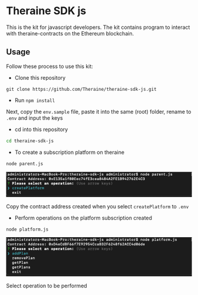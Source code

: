 # Theraine SDK js
This is the kit for javascript developers. The kit contains program to interact with theraine-contracts on the Ethereum blockchain.

## Usage
Follow these process to use this kit:

- Clone this repository 
```
git clone https://github.com/Theraine/theraine-sdk-js.git
```
- Run `npm install`

Next, copy the `env.sample` file, paste it into the same (root) folder, rename to `.env` and input the keys

- cd into this repository
```bash
cd theraine-sdk-js
```

- To create a subscription platform on theraine 

```bash
node parent.js
```

<p align="center" width="100%">
 <img src="./docs/parent.png" alt="parent"/>
</p> 

Copy the contract address created when you select `createPlatform` to `.env`

- Perform operations on the platform subscription created
```
node platform.js
```
<p align="center" width="100%">
 <img src="./docs/platform.png" alt="platform"/>
</p> 
Select operation to be performed